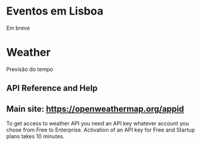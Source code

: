 # Eventos em Lisboa

Em breve

# Weather

Previsão do tempo

##
API Reference and Help
--
Main site: https://openweathermap.org/appid
--
To get access to weather API you need an API key whatever account you chose from Free to Enterprise.
Activation of an API key for Free and Startup plans takes 10 minutes.

